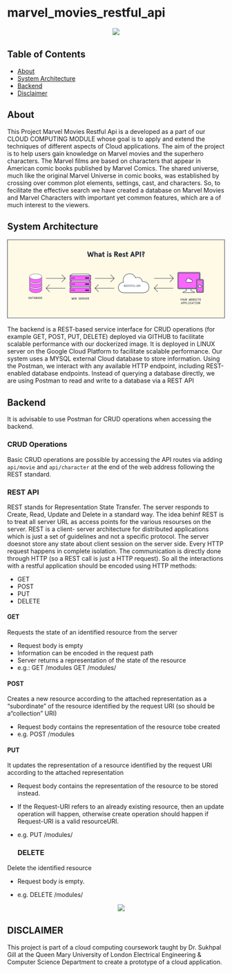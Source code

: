 # marvel_movies_restful_api
<p align="center">
  <img src="https://cdn.shopify.com/s/files/1/1140/8354/articles/header_8bac5658-b4d6-49cb-9ccc-5be5042679b7_1600x.jpg?v=1616651617" />
</p>

## Table of Contents
- [About](#about)
- [System Architecture](#system-architecture)
- [Backend](#backend)
 - [Disclaimer](#disclaimer)

## About
This Project Marvel Movies Restful Api is a developed as a part of our CLOUD COMPUTING MODULE whose goal is to apply and extend the techniques of different aspects of Cloud applications. The aim of the project is to help users gain knowledge on Marvel movies and the superhero characters. The Marvel films are based on characters that appear in American comic books published by Marvel Comics. The shared universe, much like the original Marvel Universe in comic books, was established by crossing over common plot elements, settings, cast, and characters. So, to fecilitate the effective search we have created a database on Marvel Movies and Marvel Characters with important yet common features, which are a of much interest to the viewers.

## System Architecture
<p align="center">
  <img src="https://raw.githubusercontent.com/Codecademy/articles/0b631b51723fbb3cc652ef5f009082aa71916e63/images/rest_api.svg" />
</p>
The backend is a REST-based service interface for CRUD operations (for example GET, POST, PUT, DELETE) deployed via GITHUB to facilitate scalable performance with our dockerized image.  It is deployed in LINUX server on the Google Cloud Platform to facilitate scalable performance. Our system uses a MYSQL external Cloud database to store information. 
Using the Postman, we  interact with any available HTTP endpoint, including REST-enabled database endpoints. Instead of querying a database directly, we are using Postman to read and write to a database via a REST API

## Backend
It is advisable to use Postman for CRUD operations when accessing the backend.
### CRUD Operations
Basic CRUD operations are possible by accessing the API routes via adding ``api/movie`` and ``api/character`` at the end of the web address following the REST standard.
### REST API 
REST stands for Representation State Transfer. 
The server responds to Create, Read, Update and Delete in a standard way.
The idea behinf REST is to treat all server URL as access points for the various resourses on the server.
REST is a client- server architecture for distributed applications which is just a set of guidelines and not a specific protocol.
The server doesnot store any state about client session on the server side. Every HTTP request happens in complete isolation.
The communication is directly done through HTTP (so a
REST call is just a HTTP request). So all the interactions
with a restful application should be encoded using HTTP
methods:
- GET
- POST
-  PUT 
-  DELETE
#### GET
Requests the state of an identified
resource from the server
- Request body is empty
- Information can be encoded in the request path
- Server returns a representation of the state of the resource
- e.g.: GET /modules
GET /modules/<module-id>

#### POST
Creates a new resource according to
the attached representation as a “subordinate” of the
resource identified by the request URI (so should be a“collection” URI)
- Request body contains the representation of the resource tobe created
- e.g. POST /modules
#### PUT 
  It updates the representation of a resource identified by the request URI according to the attached representation
- Request body contains the representation of the resource to be stored instead.
- If the Request-URI refers to an already existing resource, then an update operation will happen, otherwise create operation should happen if Request-URI is a valid resourceURI.
- e.g. PUT /modules/<module-id>
  
  ### DELETE
  
 Delete the identified resource
- Request body is empty.
- e.g. DELETE /modules/<module-id>
  
  <p align="center">
  <img src="https://phpenthusiast.com/theme/assets/images/blog/what_is_rest_api.png" />
</p>
  
  ## DISCLAIMER
This project is part of a cloud computing coursework taught by Dr. Sukhpal Gill at the Queen Mary University of London Electrical Engineering & Computer Science Department to create a prototype of a cloud application.



